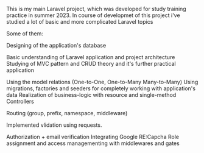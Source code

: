 This is my main Laravel project, which was developed for study training practice in summer 2023.
In course of developmet of this project i've studied a lot of basic and more complicated Laravel topics

Some of them:

Designing of the application's database  

Basic understanding of Laravel application and project architecture
Studying of MVC pattern and CRUD theory and it's further practical application

Using the model relations (One-to-One, One-to-Many Many-to-Many)
Using migrations, factories and seeders for completely working with application's data
Realization of business-logic with resource and single-method Controllers

Routing (group, prefix, namespace, middleware)



Implemented vlidation using requests.




Authorization + email verification
Integrating Google RE:Capcha
Role assignment and access managementing with middlewares and gates




 











